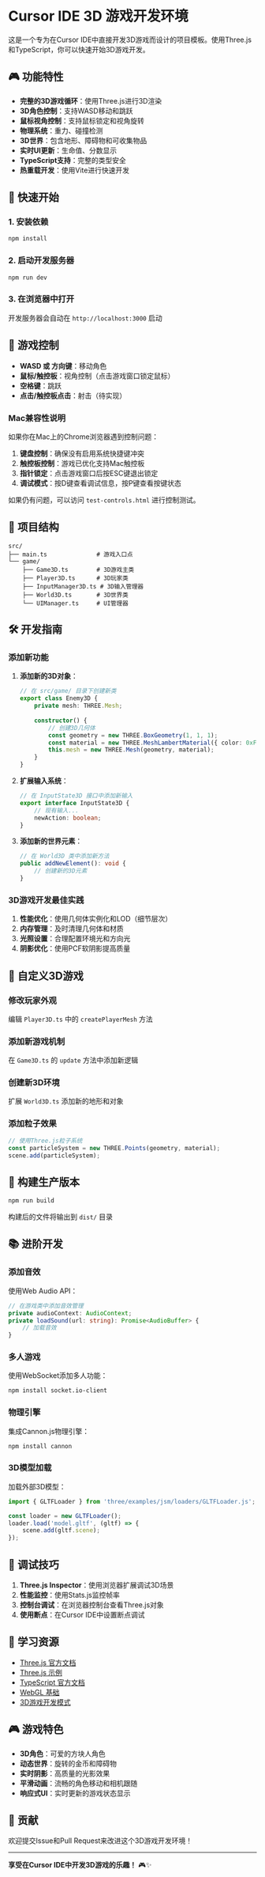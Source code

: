 # Cursor IDE 3D 游戏开发环境

这是一个专为在Cursor IDE中直接开发3D游戏而设计的项目模板。使用Three.js和TypeScript，你可以快速开始3D游戏开发。

## 🎮 功能特性

- **完整的3D游戏循环**：使用Three.js进行3D渲染
- **3D角色控制**：支持WASD移动和跳跃
- **鼠标视角控制**：支持鼠标锁定和视角旋转
- **物理系统**：重力、碰撞检测
- **3D世界**：包含地形、障碍物和可收集物品
- **实时UI更新**：生命值、分数显示
- **TypeScript支持**：完整的类型安全
- **热重载开发**：使用Vite进行快速开发

## 🚀 快速开始

### 1. 安装依赖
```bash
npm install
```

### 2. 启动开发服务器
```bash
npm run dev
```

### 3. 在浏览器中打开
开发服务器会自动在 `http://localhost:3000` 启动

## 🎯 游戏控制

- **WASD 或 方向键**：移动角色
- **鼠标/触控板**：视角控制（点击游戏窗口锁定鼠标）
- **空格键**：跳跃
- **点击/触控板点击**：射击（待实现）

### Mac兼容性说明

如果你在Mac上的Chrome浏览器遇到控制问题：

1. **键盘控制**：确保没有启用系统快捷键冲突
2. **触控板控制**：游戏已优化支持Mac触控板
3. **指针锁定**：点击游戏窗口后按ESC键退出锁定
4. **调试模式**：按D键查看调试信息，按P键查看按键状态

如果仍有问题，可以访问 `test-controls.html` 进行控制测试。

## 📁 项目结构

```
src/
├── main.ts              # 游戏入口点
└── game/
    ├── Game3D.ts        # 3D游戏主类
    ├── Player3D.ts      # 3D玩家类
    ├── InputManager3D.ts # 3D输入管理器
    ├── World3D.ts       # 3D世界类
    └── UIManager.ts     # UI管理器
```

## 🛠️ 开发指南

### 添加新功能

1. **添加新的3D对象**：
   ```typescript
   // 在 src/game/ 目录下创建新类
   export class Enemy3D {
       private mesh: THREE.Mesh;
       
       constructor() {
           // 创建3D几何体
           const geometry = new THREE.BoxGeometry(1, 1, 1);
           const material = new THREE.MeshLambertMaterial({ color: 0xFF0000 });
           this.mesh = new THREE.Mesh(geometry, material);
       }
   }
   ```

2. **扩展输入系统**：
   ```typescript
   // 在 InputState3D 接口中添加新输入
   export interface InputState3D {
       // 现有输入...
       newAction: boolean;
   }
   ```

3. **添加新的世界元素**：
   ```typescript
   // 在 World3D 类中添加新方法
   public addNewElement(): void {
       // 创建新的3D元素
   }
   ```

### 3D游戏开发最佳实践

1. **性能优化**：使用几何体实例化和LOD（细节层次）
2. **内存管理**：及时清理几何体和材质
3. **光照设置**：合理配置环境光和方向光
4. **阴影优化**：使用PCF软阴影提高质量

## 🎨 自定义3D游戏

### 修改玩家外观
编辑 `Player3D.ts` 中的 `createPlayerMesh` 方法

### 添加新游戏机制
在 `Game3D.ts` 的 `update` 方法中添加新逻辑

### 创建新3D环境
扩展 `World3D.ts` 添加新的地形和对象

### 添加粒子效果
```typescript
// 使用Three.js粒子系统
const particleSystem = new THREE.Points(geometry, material);
scene.add(particleSystem);
```

## 🔧 构建生产版本

```bash
npm run build
```

构建后的文件将输出到 `dist/` 目录

## 📚 进阶开发

### 添加音效
使用Web Audio API：

```typescript
// 在游戏类中添加音效管理
private audioContext: AudioContext;
private loadSound(url: string): Promise<AudioBuffer> {
    // 加载音效
}
```

### 多人游戏
使用WebSocket添加多人功能：

```bash
npm install socket.io-client
```

### 物理引擎
集成Cannon.js物理引擎：

```bash
npm install cannon
```

### 3D模型加载
加载外部3D模型：

```typescript
import { GLTFLoader } from 'three/examples/jsm/loaders/GLTFLoader.js';

const loader = new GLTFLoader();
loader.load('model.gltf', (gltf) => {
    scene.add(gltf.scene);
});
```

## 🐛 调试技巧

1. **Three.js Inspector**：使用浏览器扩展调试3D场景
2. **性能监控**：使用Stats.js监控帧率
3. **控制台调试**：在浏览器控制台查看Three.js对象
4. **使用断点**：在Cursor IDE中设置断点调试

## 📖 学习资源

- [Three.js 官方文档](https://threejs.org/docs/)
- [Three.js 示例](https://threejs.org/examples/)
- [TypeScript 官方文档](https://www.typescriptlang.org/docs/)
- [WebGL 基础](https://webglfundamentals.org/)
- [3D游戏开发模式](https://gameprogrammingpatterns.com/)

## 🎮 游戏特色

- **3D角色**：可爱的方块人角色
- **动态世界**：旋转的金币和障碍物
- **实时阴影**：高质量的光影效果
- **平滑动画**：流畅的角色移动和相机跟随
- **响应式UI**：实时更新的游戏状态显示

## 🤝 贡献

欢迎提交Issue和Pull Request来改进这个3D游戏开发环境！

---

**享受在Cursor IDE中开发3D游戏的乐趣！** 🎮✨ 